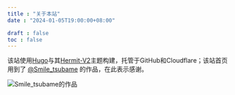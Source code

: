 ```yaml
---
title : "关于本站"
date : "2024-01-05T19:00:00+08:00"

draft : false
toc : false
---
```


该站使用[Hugo](https://gohugo.io/)与其[Hermit-V2](https://themes.gohugo.io/themes/hermit-v2/)主题构建，托管于GitHub和Cloudflare；该站首页用到了 [@Smile_tsubame](https://twitter.com/Smile_tsubame) 的作品，在此表示感谢。

![Smile_tsubame的作品](/background-thumbnail.jpg)
